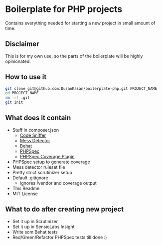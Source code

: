# Boilerplate for PHP projects #
Contains everything needed for starting a new project in small amount of time.

## Disclaimer ##
This is for my own use, so the parts of the boilerplate will be highly opinionated.

## How to use it ##
```bash
git clone git@github.com:DusanKasan/boilerplate-php.git PROJECT_NAME
cd PROJECT_NAME
rm -rf .git
git init
```

## What does it contain ##
* Stuff in composer.json
    * [Code Sniffer](https://github.com/squizlabs/PHP_CodeSniffer)
    * [Mess Detector](http://phpmd.org/)
    * [Behat](www.behat.com)
    * [PHPSpec](www.phpspec.com)
    * [PHPSpec Coverage Plugin](https://github.com/henrikbjorn/PhpSpecCodeCoverageExtension)
* PHPSpec setup to generate coverage
* Mess detector ruleset file
* Pretty strict scrutinizer setup
* Default .gitignore
    * ignores /vendor and coverage output
* This Readme
* MIT License

## What to do after creating new project ##
* Set it up in Scrutinizer
* Set it up in SensioLabs Insight
* Write som Behat tests
* Red/Green/Refactor PHPSpec tests till done :)

